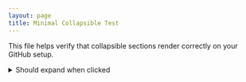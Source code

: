 ```yaml
---
layout: page
title: Minimal Collapsible Test
---
```


This file helps verify that collapsible sections render correctly on your GitHub setup.

<details>
  <summary>Should expand when clicked</summary>

If you can read this paragraph after clicking, collapsible sections work in your renderer.

- Bullet 1
- Bullet 2

</details>

